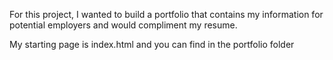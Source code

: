 For this project, I wanted to build a portfolio that contains my information for potential employers
and would compliment my resume.

My starting page is index.html and you can find in the portfolio folder
